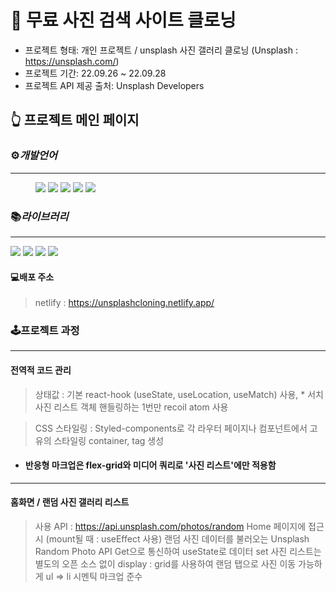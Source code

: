 

# 📕 무료 사진 검색 사이트 클로닝 
 
* 프로젝트 형태: 개인 프로젝트 / unsplash 사진 갤러리 클로닝 (Unsplash : https://unsplash.com/)
* 프로젝트 기간: 22.09.26 ~ 22.09.28 
* 프로젝트 API 제공 출처: Unsplash Developers
 


## 👆 프로젝트 메인 페이지

### ⚙️*개발언어*
<hr/>
<figure class="third">

 <img src="https://img.shields.io/badge/html5-E34F26?style=for-the-badge&logo=html5&logoColor=white">
 <img src="https://img.shields.io/badge/css-1572B6?style=for-the-badge&logo=css&logoColor=white">
  <img src="https://img.shields.io/badge/typescript-3178C6?style=for-the-badge&logo=typescript&logoColor=white">
 <img src="https://img.shields.io/badge/react-61DAFB?style=for-the-badge&logo=react&logoColor=white">
 <img src="https://img.shields.io/badge/styledcomponents-DB7093?style=for-the-badge&logo=styledcomponents&logoColor=white">
 
 </figure>

### 📚*라이브러리*
<hr/>
<img src="https://img.shields.io/badge/-axios-lightgrey" />
<img src="https://img.shields.io/badge/-recoil-lightgrey" />
<img src="https://img.shields.io/badge/-%20remixicon-lightgrey" />
<img src="https://img.shields.io/badge/-react--router--dom-lightgrey" />



#### 💻배포 주소
> netlify : https://unsplashcloning.netlify.app/



### 🕹프로젝트 과정
---------------------------------------
 



#### 전역적 코드 관리 

> 상태값 : 기본 react-hook (useState, useLocation, useMatch) 사용, * 서치 사진 리스트 객체 핸들링하는 1번만 recoil atom 사용

> CSS 스타일링 : Styled-components로 각 라우터 페이지나 컴포넌트에서 고유의 스타일링 container, tag 생성 

+ #### 반응형 마크업은 flex-grid와 미디어 쿼리로 '사진 리스트'에만 적용함 


<hr/>

#### 홈화면 / 랜덤 사진 갤러리 리스트 
  > 사용 API : https://api.unsplash.com/photos/random
  > Home 페이지에 접근시 (mount될 때 : useEffect 사용) 랜덤 사진 데이터를 불러오는 Unsplash Random Photo API Get으로 통신하여 useState로 데이터 set
  > 사진 리스트는 별도의 오픈 소스 없이 display : grid를 사용하여 랜덤 
  > 탭으로 사진 이동 가능하게 ul => li 시멘틱 마크업 준수
   
 
 
 
